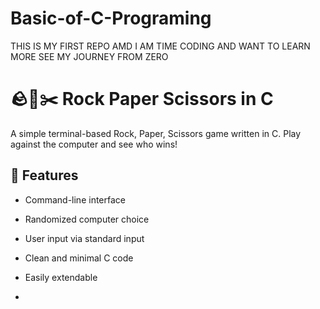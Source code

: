 # Basic-of-C-Programing
THIS IS MY FIRST REPO AMD I AM TIME CODING AND WANT TO LEARN MORE SEE MY JOURNEY FROM ZERO

# 🪨📄✂️ Rock Paper Scissors in C

A simple terminal-based Rock, Paper, Scissors game written in C. Play against the computer and see who wins!

## 📌 Features

- Command-line interface
- Randomized computer choice
- User input via standard input
- Clean and minimal C code
- Easily extendable

- 
